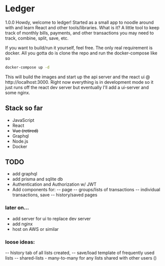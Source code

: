 # Ledger

1.0.0
Howdy, welcome to ledger! Started as a small app to noodle around with and learn React and other tools/libraries. What is it? A little tool to keep track of monthly bills, payments, and other transactions you may need to track, combine, split, save, etc.

If you want to build/run it yourself, feel free. The only real requirement is docker. All you gotta do is clone the repo and run the docker-compose like so
```bash
docker-compose up -d
```
This will build the images and start up the api server and the react ui @ http://localhost:3000. Right now everything is in development mode so it just runs off the react dev server but eventually I'll add a ui-server and some nginx.

## Stack so far
- JavaScript
- React
- <s>Vue (retired)</s>
- Graphql
- Node.js
- Docker

## TODO
- add graphql
- add prisma and sqlite db
- Authentication and Authorization w/ JWT
- Add components for:
-- page
-- groups/lists of transactions
-- individual transactions, save
-- history/saved pages

### later on...
- add server for ui to replace dev server
- add nginx
- host on AWS or similar

### loose ideas: 
-- history tab of all lists created, 
-- save/load template of frequently used lists
-- shared-lists - many-to-many for any lists shared with other users ()

